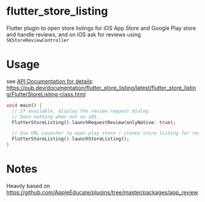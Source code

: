 # flutter_store_listing

Flutter plugin to open store listings for iOS App Store and Google Play store and
handle reviews, and on iOS ask for reviews using `SKStoreReviewController`

# Usage

see [API Documentation for details](https://pub.dev/documentation/flutter_store_listing/latest/flutter_store_listing/FlutterStoreListing-class.html):
https://pub.dev/documentation/flutter_store_listing/latest/flutter_store_listing/FlutterStoreListing-class.html

```dart
void main() {
  // If available, display the review request dialog.
  // Does nothing when not on iOS.
  FlutterStoreListing().launchRequestReview(onlyNative: true);

  // Use URL Launcher to open play store / itunes store listing for review.
  FlutterStoreListing().launchStoreListing();
}
```

# Notes

Heavily based on https://github.com/AppleEducate/plugins/tree/master/packages/app_review
